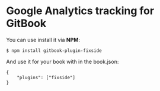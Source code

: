 Google Analytics tracking for GitBook
==============

You can use install it via **NPM**:

```
$ npm install gitbook-plugin-fixside
```

And use it for your book with in the book.json:

```
{
    "plugins": ["fixside"]
}
```